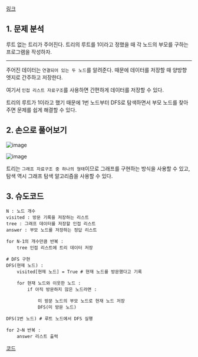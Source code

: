 [링크](https://www.acmicpc.net/problem/11725)

## 1. 문제 분석

루트 없는 트리가 주어진다. 트리의 루트를 1이라고 정했을 때 각 노드의 부모를 구하는 프로그램을 작성하자.

---

주어진 데이터는 `연결되어 있는 두 노드`를 알려준다. 때문에 데이터를 저장할 때 양방향 엣지로 간주하고 저장한다. 

여기서 `인접 리스트 자료구조`를 사용하면 간편하게 데이터를 저장할 수 있다.  

트리의 루트가 1이라고 했기 때문에 1번 노드부터 DFS로 탐색하면서 부모 노드를 찾아주면 문제를 쉽게 해결할 수 있다. 

## 2. 손으로 풀어보기 

![image](../../image/day20/67번_001.png)

![image](../../image/day20/67번_002.png)

트리는 `그래프 자료구조 중 하나의 형태`이므로 그래프를 구현하는 방식을 사용할 수 있고, 탐색 역시 그래프 탐색 알고리즘을 사용할 수 있다.

## 3. 슈도코드 

``` 
N : 노드 개수 
visited : 방문 기록을 저장하는 리스트 
tree : 그래프 데이터를 저장할 인접 리스트 
answer : 부모 노드를 저장하는 정답 리스트 

for N-1의 개수만큼 반복 : 
    tree 인접 리스트에 트리 데이터 저장 

# DFS 구현 
DFS(현재 노드) : 
    visited[현재 노드] = True # 현재 노드를 방문했다고 기록 

    for 현재 노드와 이웃한 노드 : 
        if 아직 방문하지 않은 노드라면 : 

            미 방문 노드의 부모 노드로 현재 노드 저장 
            DFS(미 방문 노드)

DFS(1번 노드) # 루트 노드에서 DFS 실행 

for 2~N 반복 : 
    answer 리스트 출력

```

[코드](../../code/day20/67_트리의부모찾기.py)

